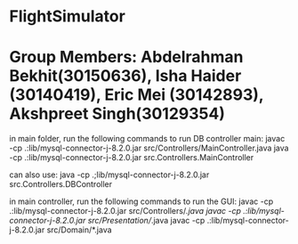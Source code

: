 # FlightSimulator
# Group Members: Abdelrahman Bekhit(30150636), Isha Haider (30140419), Eric Mei (30142893), Akshpreet Singh(30129354)

in main folder, run the following commands to run DB controller main:
javac -cp .:lib/mysql-connector-j-8.2.0.jar src/Controllers/MainController.java
java -cp .:lib/mysql-connector-j-8.2.0.jar src.Controllers.MainController 

can also use: 
java -cp .;lib/mysql-connector-j-8.2.0.jar src.Controllers.DBController

in main controller, run the following commands to run the GUI:
javac -cp .:lib/mysql-connector-j-8.2.0.jar src/Controllers/*.java 
javac -cp .:lib/mysql-connector-j-8.2.0.jar src/Presentation/*.java
javac -cp .:lib/mysql-connector-j-8.2.0.jar src/Domain/*.java 

